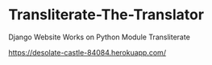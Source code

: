# Transliterate-The-Translator
Django Website Works on Python Module Transliterate


https://desolate-castle-84084.herokuapp.com/
